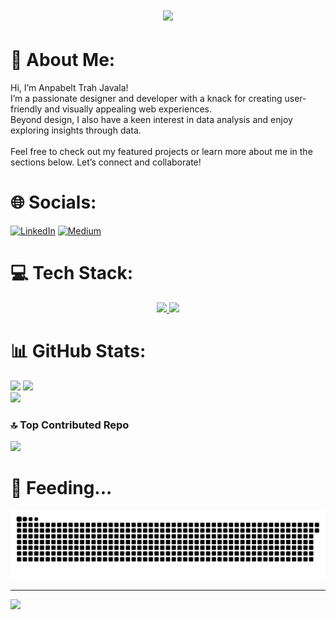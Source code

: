 <h1 align="center">
  <h1 align="center">
    <img src="https://readme-typing-svg.herokuapp.com?font=Jersey+25&size=40&duration=3000&pause=1000&color=FE438E&background=14132100&center=true&vCenter=true&width=300&height=100&lines=Hi%2C+i'm+Anpabelt+%F0%9F%91%8B%F0%9F%8F%BB;Web+Dev+%F0%9F%92%BB;Data+%F0%9F%93%8A;Design+%F0%9F%8E%A8"/>
</h1>
</h1>





# 💫 About Me:
Hi, I’m Anpabelt Trah Javala!<br>I’m a passionate designer and developer with a knack for creating user-friendly and visually appealing web experiences. <br>Beyond design, I also have a keen interest in data analysis and enjoy exploring insights through data.<br><br>Feel free to check out my featured projects or learn more about me in the sections below. Let’s connect and collaborate!


# 🌐 Socials:
[![LinkedIn](https://img.shields.io/badge/LinkedIn-%230077B5.svg?logo=linkedin&logoColor=white)](https://linkedin.com/in/anpabelt) [![Medium](https://img.shields.io/badge/Medium-12100E?logo=medium&logoColor=white)](https://medium.com/@anpabelt) 

# 💻 Tech Stack:
<p align="center">
  <a href="https://skillicons.dev">
    <img src="https://skillicons.dev/icons?i=html,css,tailwind,js,react,ts,vscode,vite,vercel,git,github,figma,cloudflare,postman,prisma" />
    <img src="https://skillicons.dev/icons?i=py,pytorch,mysql,postgres,r,tensorflow,anaconda,opencv,dbt" />
  </a>
</p>

# 📊 GitHub Stats:
![](https://github-readme-stats.vercel.app/api?username=anpabeltj&theme=radical&hide_border=false&include_all_commits=true&count_private=true) ![](https://github-readme-streak-stats.herokuapp.com/?user=anpabeltj&theme=radical&hide_border=false)<br/>
![](https://github-readme-stats.vercel.app/api/top-langs/?username=anpabeltj&theme=radical&hide_border=false&include_all_commits=true&count_private=true&layout=compact)


### 🔝 Top Contributed Repo
![](https://github-contributor-stats.vercel.app/api?username=anpabeltj&limit=5&theme=radical&combine_all_yearly_contributions=true)

# 🐍 Feeding...
![Snake animation](https://raw.githubusercontent.com/anpabeltj/anpabeltj/output/github-contribution-grid-snake-dark.svg)

---
[![](https://visitcount.itsvg.in/api?id=anpabeltj&icon=0&color=6)](https://visitcount.itsvg.in)

